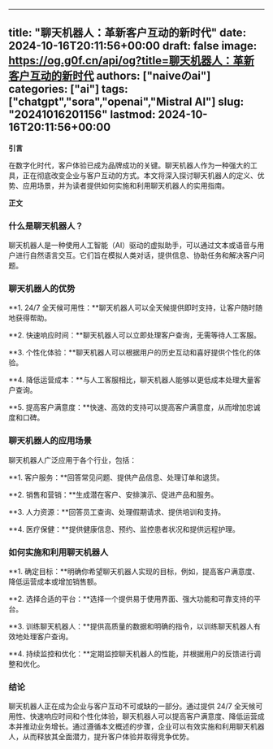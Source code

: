 
---
title: "聊天机器人：革新客户互动的新时代"
date: 2024-10-16T20:11:56+00:00
draft: false
image: https://og.g0f.cn/api/og?title=聊天机器人：革新客户互动的新时代
authors: ["naiveのai"]
categories: ["ai"]
tags: ["chatgpt","sora","openai","Mistral AI"]
slug: "20241016201156"
lastmod: 2024-10-16T20:11:56+00:00
---
**引言**

在数字化时代，客户体验已成为品牌成功的关键。聊天机器人作为一种强大的工具，正在彻底改变企业与客户互动的方式。本文将深入探讨聊天机器人的定义、优势、应用场景，并为读者提供如何实施和利用聊天机器人的实用指南。

**正文**

### 什么是聊天机器人？

聊天机器人是一种使用人工智能（AI）驱动的虚拟助手，可以通过文本或语音与用户进行自然语言交互。它们旨在模拟人类对话，提供信息、协助任务和解决客户问题。

### 聊天机器人的优势

**1. 24/7 全天候可用性：**聊天机器人可以全天候提供即时支持，让客户随时随地获得帮助。

**2. 快速响应时间：**聊天机器人可以立即处理客户查询，无需等待人工客服。

**3. 个性化体验：**聊天机器人可以根据用户的历史互动和喜好提供个性化的体验。

**4. 降低运营成本：**与人工客服相比，聊天机器人能够以更低成本处理大量客户查询。

**5. 提高客户满意度：**快速、高效的支持可以提高客户满意度，从而增加忠诚度和口碑。

### 聊天机器人的应用场景

聊天机器人广泛应用于各个行业，包括：

**1. 客户服务：**回答常见问题、提供产品信息、处理订单和退货。

**2. 销售和营销：**生成潜在客户、安排演示、促进产品和服务。

**3. 人力资源：**回答员工查询、处理假期请求、提供培训和支持。

**4. 医疗保健：**提供健康信息、预约、监控患者状况和提供远程护理。

### 如何实施和利用聊天机器人

**1. 确定目标：**明确你希望聊天机器人实现的目标，例如，提高客户满意度、降低运营成本或增加销售额。

**2. 选择合适的平台：**选择一个提供易于使用界面、强大功能和可靠支持的平台。

**3. 训练聊天机器人：**提供高质量的数据和明确的指令，以训练聊天机器人有效地处理客户查询。

**4. 持续监控和优化：**定期监控聊天机器人的性能，并根据用户的反馈进行调整和优化。

### 结论

聊天机器人正在成为企业与客户互动不可或缺的一部分。通过提供 24/7 全天候可用性、快速响应时间和个性化体验，聊天机器人可以提高客户满意度、降低运营成本并推动业务增长。通过遵循本文概述的步骤，企业可以有效实施和利用聊天机器人，从而释放其全面潜力，提升客户体验并取得竞争优势。
